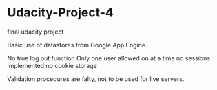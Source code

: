 # Udacity-Project-4
final udacity project


Basic use of datastores from Google App Engine.

No true log out function 
Only one user allowed on at a time
no sessions implemented
no cookie storage

Validation procedures are falty, not to be used for live servers.

